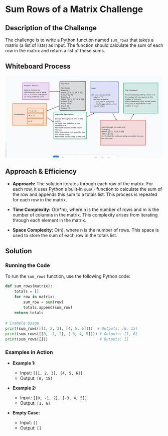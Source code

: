 # Sum Rows of a Matrix Challenge

## Description of the Challenge

The challenge is to write a Python function named `sum_rows` that takes a matrix (a list of lists) as input. The function should calculate the sum of each row in the matrix and return a list of these sums.

## Whiteboard Process

![Alt text](image.png)

## Approach & Efficiency

- **Approach:** The solution iterates through each row of the matrix. For each row, it uses Python's built-in `sum()` function to calculate the sum of the row and appends this sum to a totals list. This process is repeated for each row in the matrix.

- **Time Complexity:** O(n*m), where n is the number of rows and m is the number of columns in the matrix. This complexity arises from iterating through each element in the matrix.
- **Space Complexity:** O(n), where n is the number of rows. This space is used to store the sum of each row in the totals list.

## Solution

### Running the Code

To run the `sum_rows` function, use the following Python code:

```python
def sum_rows(matrix):
    totals = []
    for row in matrix:
        sum_row = sum(row)
        totals.append(sum_row)
    return totals

# Example Usage
print(sum_rows([[1, 2, 3], [4, 5, 6]]))  # Outputs: [6, 15]
print(sum_rows([[0, -1, 2], [-3, 4, 5]])) # Outputs: [1, 6]
print(sum_rows([]))                       # Outputs: []
```

### Examples in Action

- **Example 1:**
  - Input: `[[1, 2, 3], [4, 5, 6]]`
  - Output: `[6, 15]`
- **Example 2:**
  - Input: `[[0, -1, 2], [-3, 4, 5]]`
  - Output: `[1, 6]`

- **Empty Case:**

  - Input: `[]`
  - Output: `[]`
